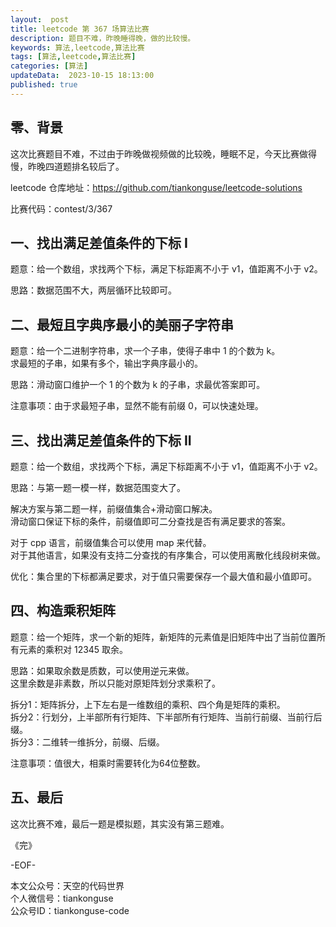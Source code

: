 ```yaml
---   
layout:  post  
title: leetcode 第 367 场算法比赛  
description: 题目不难，昨晚睡得晚，做的比较慢。          
keywords: 算法,leetcode,算法比赛  
tags: [算法,leetcode,算法比赛]    
categories: [算法]  
updateData:  2023-10-15 18:13:00  
published: true  
---  
```



## 零、背景  


这次比赛题目不难，不过由于昨晚做视频做的比较晚，睡眠不足，今天比赛做得慢，昨晚四道题排名较后了。  


leetcode 仓库地址：https://github.com/tiankonguse/leetcode-solutions  


比赛代码：contest/3/367 


## 一、找出满足差值条件的下标 I  


题意：给一个数组，求找两个下标，满足下标距离不小于 v1，值距离不小于 v2。  


思路：数据范围不大，两层循环比较即可。  


## 二、最短且字典序最小的美丽子字符串  


题意：给一个二进制字符串，求一个子串，使得子串中 1 的个数为 k。  
求最短的子串，如果有多个，输出字典序最小的。  


思路：滑动窗口维护一个 1 的个数为 k 的子串，求最优答案即可。  


注意事项：由于求最短子串，显然不能有前缀 0，可以快速处理。  


## 三、找出满足差值条件的下标 II  

题意：给一个数组，求找两个下标，满足下标距离不小于 v1，值距离不小于 v2。  


思路：与第一题一模一样，数据范围变大了。  


解决方案与第二题一样，前缀值集合+滑动窗口解决。  
滑动窗口保证下标的条件，前缀值即可二分查找是否有满足要求的答案。  


对于 cpp 语言，前缀值集合可以使用 map 来代替。  
对于其他语言，如果没有支持二分查找的有序集合，可以使用离散化线段树来做。  


优化：集合里的下标都满足要求，对于值只需要保存一个最大值和最小值即可。  


## 四、构造乘积矩阵  


题意：给一个矩阵，求一个新的矩阵，新矩阵的元素值是旧矩阵中出了当前位置所有元素的乘积对 12345 取余。  


思路：如果取余数是质数，可以使用逆元来做。  
这里余数是非素数，所以只能对原矩阵划分求乘积了。  


拆分1：矩阵拆分，上下左右是一维数组的乘积、四个角是矩阵的乘积。  
拆分2：行划分，上半部所有行矩阵、下半部所有行矩阵、当前行前缀、当前行后缀。  
拆分3：二维转一维拆分，前缀、后缀。  


注意事项：值很大，相乘时需要转化为64位整数。  


## 五、最后  


这次比赛不难，最后一题是模拟题，其实没有第三题难。  



《完》  


-EOF-  



本文公众号：天空的代码世界  
个人微信号：tiankonguse  
公众号ID：tiankonguse-code  
  

